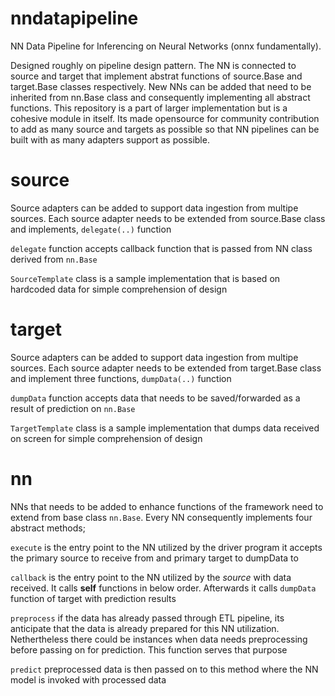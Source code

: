 # nndatapipeline
NN Data Pipeline for Inferencing on Neural Networks (onnx fundamentally). 

Designed roughly on pipeline design pattern. The NN is connected to source and target that implement abstrat functions of source.Base and target.Base classes respectively. New NNs can be added that need to be inherited from nn.Base class and consequently implementing all abstract functions. This repository is a part of larger implementation but is a cohesive module in itself. Its made opensource for community contribution to add as many source and targets as possible so that NN pipelines can be built with as many adapters support as possible.

# source
Source adapters can be added to support data ingestion from multipe sources. Each source adapter needs to be extended from source.Base class and implements, `delegate(..)` function

`delegate` function accepts callback function that is passed from NN class derived from `nn.Base`

`SourceTemplate` class is a sample implementation that is based on hardcoded data for simple comprehension of design

# target
Source adapters can be added to support data ingestion from multipe sources. Each source adapter needs to be extended from target.Base class and implement three functions, `dumpData(..)` function

`dumpData` function accepts data that needs to be saved/forwarded as a result of prediction on `nn.Base`

`TargetTemplate` class is a sample implementation that dumps data received on screen for simple comprehension of design

# nn
NNs that needs to be added to enhance functions of the framework need to extend from base class `nn.Base`. Every NN consequently implements four abstract methods;

`execute` is the entry point to the NN utilized by the driver program it accepts the primary source to receive from and primary target to dumpData to

`callback` is the entry point to the NN utilized by the *source* with data received. It calls __self__ functions in below order. Afterwards it calls `dumpData` function of target with prediction results

`preprocess` if the data has already passed through ETL pipeline, its anticipate that the data is already prepared for this NN utilization. Nethertheless there could be instances when data needs preprocessing before passing on for prediction. This function serves that purpose

`predict` preprocessed data is then passed on to this method where the NN model is invoked with processed data

